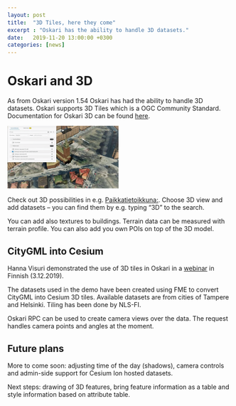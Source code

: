 ```yaml
---
layout: post
title:  "3D Tiles, here they come"
excerpt : "Oskari has the ability to handle 3D datasets."
date:   2019-11-20 13:00:00 +0300
categories: [news]
---
```


# Oskari and 3D

As from Oskari version 1.54 Oskari has had the ability to handle 3D datasets. Oskari supports 3D Tiles which is a OGC Community Standard. 
Documentation for Oskari 3D can be found [here](www.oskari.org/documentation/features/3D).

<img src="/img/3D_nlsfi.png" width="250" class="img-responsive"/>

Check out 3D possibilities in e.g. [Paikkatietoikkuna:](https://kartta.paikkatietoikkuna.fi/?lang=en). Choose 3D view and add datasets – you can find them by e.g. typing “3D” to the search.

You can add also textures to buildings. Terrain data can be measured with terrain profile. You can also add you own POIs on top of the 3D model.

## CityGML into Cesium

Hanna Visuri demonstrated the use of 3D tiles in Oskari in a [webinar](http://kmtk.paikkatietoalusta.fi/ajankohtaista/oskari-goes-3d-uutta-3d-nakymaa-esiteltiin-webinaarissa-312) in Finnish (3.12.2019).

The datasets used in the demo have been created using FME to convert CityGML into Cesium 3D tiles. Available datasets are from cities of Tampere and Helsinki. Tiling has been done by NLS-FI.

Oskari RPC can be used to create camera views over the data. The request handles camera points and angles at the moment.

## Future plans
More to come soon: adjusting time of the day (shadows), camera controls and admin-side support for Cesium Ion hosted datasets.

Next steps: drawing of 3D features, bring feature information as a table and style information based on attribute table.
